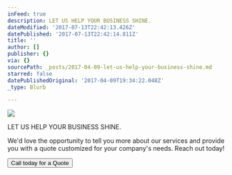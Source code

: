 ```yaml
---
inFeed: true
description: LET US HELP YOUR BUSINESS SHINE.
dateModified: '2017-07-13T22:42:13.426Z'
datePublished: '2017-07-13T22:42:14.811Z'
title: ''
author: []
publisher: {}
via: {}
sourcePath: _posts/2017-04-09-let-us-help-your-business-shine.md
starred: false
datePublishedOriginal: '2017-04-09T19:34:22.048Z'
_type: Blurb

---
```

![](https://the-grid-user-content.s3-us-west-2.amazonaws.com/ca6dc8e2-78a4-4b61-927e-c53aa2da9938.jpg)

LET US HELP YOUR BUSINESS SHINE.

We'd love the opportunity to tell you more about our services and provide you with a quote customized for your company's needs. Reach out today!

<button data-role="cta" style="">Call today for a Quote</button>